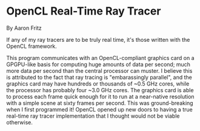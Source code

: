 OpenCL Real-Time Ray Tracer
=================

By Aaron Fritz

If any of my ray tracers are to be truly real time, it's those written with the OpenCL framework. 

This program communicates with an OpenCL-compliant graphics card on a GPGPU-like basis for computing huge amounts of data per second; much more data per second than the central processor can muster. I believe this is attributed to the fact that ray tracing is "embarassingly parallel", and the graphics card may have hundreds or thousands of ~0.5 GHz cores, while the processor has probably four ~3.0 GHz cores. The graphics card is able to process each frame quick enough for it to run at a near-native resolution with a simple scene at sixty frames per second. This was ground-breaking when I first programmed it! OpenCL opened up new doors to having a true real-time ray tracer implementation that I thought would not be viable otherwise.
